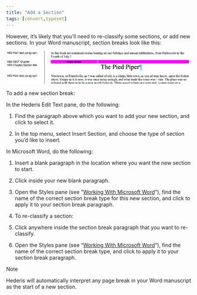 ```yaml
---
title: "Add a Section"
tags: [convert,typeset]
---
```

 
<html><body><section data-type="chapter" class="hsecchapter" data-hederis-type="hsecchapter" id="add-a-section" data-pi-attrs="id: add-a-section; data-tags: convert,typeset;" role="doc-chapter" data-tags="convert,typeset" data-author-name=" " data-book-title=" " title="Add a Section"><p class="hblkp" data-hederis-type="hblkp" id="pBNdZwFPV">However, it&#8217;s likely that you&#8217;ll need to re-classify some sections, or add new sections. In your Word manuscript, section breaks look like this:</p><img data-hederis-type="hblkimg" class="hblkimg" id="p3zizuI7j" src="/images/sectbr.png" data-img-src="/images/sectbr.png"/><p class="hblkp" data-hederis-type="hblkp" id="pEx5JKF1q">To add a new section break:</p><p class="hblkp" data-hederis-type="hblkp" id="pHHTbqQX6">In the Hederis Edit Text pane, do the following:</p><ol class="hwprnumlist" data-hederis-type="hwprnumlist" id="pkUceG1Ex"><li class="hblkoli" data-hederis-type="hblkoli" id="ligesfj4af"><p class="hblkoli" data-hederis-type="hblklip" id="pDbZsjwNm">Find the paragraph above which you want to add your new section, and click to select it.</p></li><li class="hblkoli" data-hederis-type="hblkoli" id="lism9Vq3Nb"><p class="hblkoli" data-hederis-type="hblklip" id="p3iQKNTjC">In the top menu, select Insert Section, and choose the type of section you&#8217;d like to insert.</p></li></ol><p class="hblkp" data-hederis-type="hblkp" id="pfycUgRfQ">In Microsoft Word, do the following:</p><ol class="hwprnumlist" data-hederis-type="hwprnumlist" id="pQQ4KdqPR"><li class="hblkoli" data-hederis-type="hblkoli" id="liM0FGOV5e"><p class="hblkoli" data-hederis-type="hblklip" id="pBOsd9PXe">Insert a blank paragraph in the location where you want the new section to start.</p></li><li class="hblkoli" data-hederis-type="hblkoli" id="liFcqjRcaX"><p class="hblkoli" data-hederis-type="hblklip" id="pOJCMGN7B">Click inside your new blank paragraph.</p></li><li class="hblkoli" data-hederis-type="hblkoli" id="liVZvJPg0K"><p class="hblkoli" data-hederis-type="hblklip" id="p1CIV78OR">Open the Styles pane (see &#8220;<a href="{% link _docs/fine-tune-styles.md %}" class="hspana" data-hederis-type="hspana" id="pfkEB58T4">Working With Microsoft Word</a>&#8221;), find the name of the correct section break type for this new section, and click to apply it to your section break paragraph.</p></li><li class="hblkoli" data-hederis-type="hblkoli" id="liyZ7KIsvS"><p class="hblkoli" data-hederis-type="hblklip" id="p5eCAjZ19">To re-classify a section:</p></li><li class="hblkoli" data-hederis-type="hblkoli" id="li8vVCx8Jr"><p class="hblkoli" data-hederis-type="hblklip" id="pHo1ANSGG">Click anywhere inside the section break paragraph that you want to re-classify.</p></li><li class="hblkoli" data-hederis-type="hblkoli" id="lipKolfeTN"><p class="hblkoli" data-hederis-type="hblklip" id="pI4PYEbQb">Open the Styles pane (see &#8220;<a href="{% link _docs/fine-tune-styles.md %}" class="hspana" data-hederis-type="hspana" id="pswoFHTwe">Working With Microsoft Word</a>&#8221;), find the name of the correct section break type, and click to apply it to your section break paragraph.</p></li></ol><aside class="hwprbox box" data-hederis-type="hwprbox" id="pj3CQWnnQ" data-type="sidebar"><p class="hblktype" data-hederis-type="hblktype" id="plawC2MgE">Note</p><p class="hblkp" data-hederis-type="hblkp" id="pmPKhuf4F">Hederis will automatically interpret any page break in your Word manuscript as the start of a new section.</p></aside></section></body></html>
